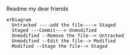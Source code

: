 Readme my dear friends
```mermaid
erDiagram
  Untracked ----add the file----> Staged
  Staged ---Commit---> Unmodified
  Unmodified --Remove the file--> Untracked
  Unmodified --Edit the file--> Modified
  Modified --Stage the file--> Staged
```
